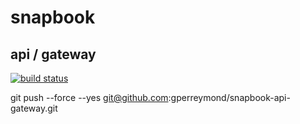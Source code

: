 # snapbook
## api / gateway

[![build status](https://ci.gitlab.com/projects/6885/status.png?ref=master)](https://ci.gitlab.com/projects/6885?ref=master)

git push --force --yes git@github.com:gperreymond/snapbook-api-gateway.git

